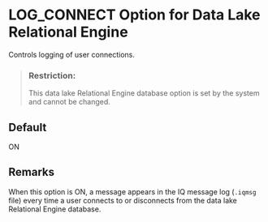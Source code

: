 <!-- loioa63c705084f21015a510fecfecfb863c -->

# LOG\_CONNECT Option for Data Lake Relational Engine

Controls logging of user connections.



> ### Restriction:  
> This data lake Relational Engine database option is set by the system and cannot be changed.



<a name="loioa63c705084f21015a510fecfecfb863c__iq_refso_690"/>

## Default

ON



<a name="loioa63c705084f21015a510fecfecfb863c__iq_refso_692"/>

## Remarks

When this option is ON, a message appears in the IQ message log \(`.iqmsg` file\) every time a user connects to or disconnects from the data lake Relational Engine database.

